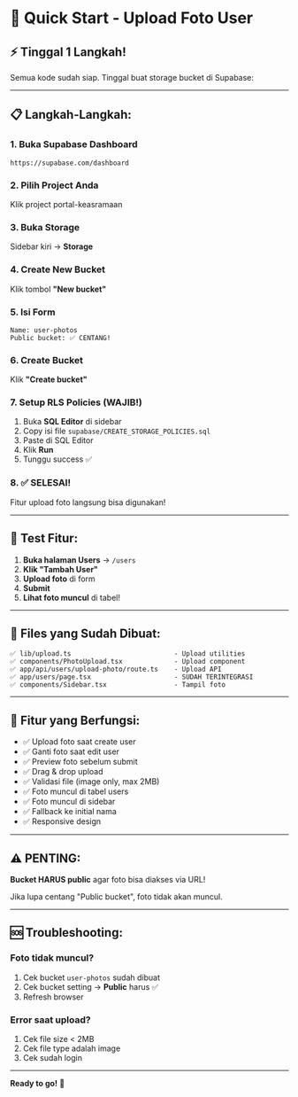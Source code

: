 # 🚀 Quick Start - Upload Foto User

## ⚡ Tinggal 1 Langkah!

Semua kode sudah siap. Tinggal buat storage bucket di Supabase:

---

## 📋 Langkah-Langkah:

### **1. Buka Supabase Dashboard**
```
https://supabase.com/dashboard
```

### **2. Pilih Project Anda**
Klik project portal-keasramaan

### **3. Buka Storage**
Sidebar kiri → **Storage**

### **4. Create New Bucket**
Klik tombol **"New bucket"**

### **5. Isi Form**
```
Name: user-photos
Public bucket: ✅ CENTANG!
```

### **6. Create Bucket**
Klik **"Create bucket"**

### **7. Setup RLS Policies (WAJIB!)**
1. Buka **SQL Editor** di sidebar
2. Copy isi file `supabase/CREATE_STORAGE_POLICIES.sql`
3. Paste di SQL Editor
4. Klik **Run**
5. Tunggu success ✅

### **8. ✅ SELESAI!**
Fitur upload foto langsung bisa digunakan!

---

## 🎯 Test Fitur:

1. **Buka halaman Users** → `/users`
2. **Klik "Tambah User"**
3. **Upload foto** di form
4. **Submit**
5. **Lihat foto muncul** di tabel!

---

## 📁 Files yang Sudah Dibuat:

```
✅ lib/upload.ts                          - Upload utilities
✅ components/PhotoUpload.tsx             - Upload component
✅ app/api/users/upload-photo/route.ts    - Upload API
✅ app/users/page.tsx                     - SUDAH TERINTEGRASI
✅ components/Sidebar.tsx                 - Tampil foto
```

---

## 🎉 Fitur yang Berfungsi:

- ✅ Upload foto saat create user
- ✅ Ganti foto saat edit user
- ✅ Preview foto sebelum submit
- ✅ Drag & drop upload
- ✅ Validasi file (image only, max 2MB)
- ✅ Foto muncul di tabel users
- ✅ Foto muncul di sidebar
- ✅ Fallback ke initial nama
- ✅ Responsive design

---

## ⚠️ PENTING:

**Bucket HARUS public** agar foto bisa diakses via URL!

Jika lupa centang "Public bucket", foto tidak akan muncul.

---

## 🆘 Troubleshooting:

### **Foto tidak muncul?**
1. Cek bucket `user-photos` sudah dibuat
2. Cek bucket setting → **Public** harus ✅
3. Refresh browser

### **Error saat upload?**
1. Cek file size < 2MB
2. Cek file type adalah image
3. Cek sudah login

---

**Ready to go!** 🚀
